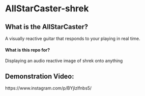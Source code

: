 # AllStarCaster-shrek

<h2> What is the AllStarCaster?</h2>
A visually reactive guitar that responds to your playing in real time.

<h4> What is this repo for?</h4>
Displaying an audio reactive image of shrek onto anything

<h2>Demonstration Video:</h2>
https://www.instagram.com/p/BYjlzlfnbs5/

